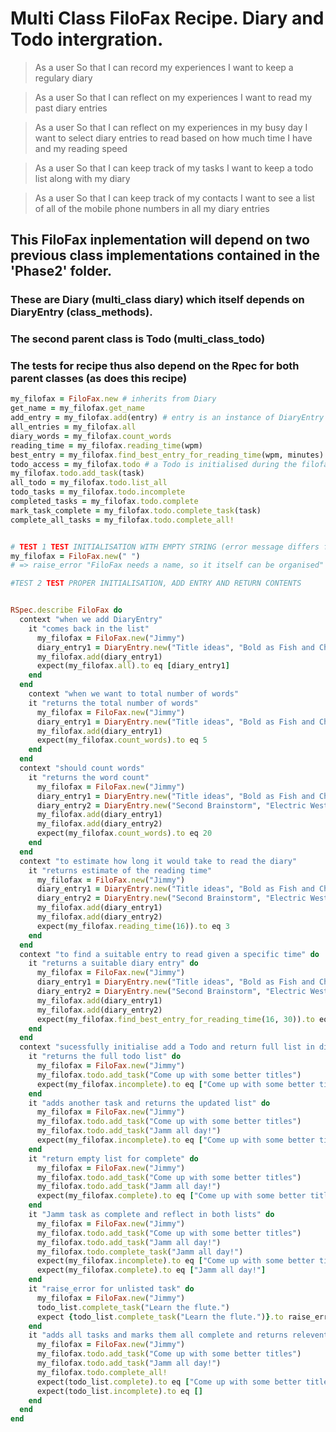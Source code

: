 # Multi Class FiloFax Recipe. Diary and Todo intergration.

> As a user
> So that I can record my experiences
> I want to keep a regulary diary

> As a user
> So that I can reflect on my experiences
> I want to read my past diary entries

> As a user
> So that I can reflect on my experiences in my busy day
> I want to select diary entries to read based on how much time I have and my reading speed

> As a user
> So that I can keep track of my tasks
> I want to keep a todo list along with my diary

> As a user
> So that I can keep track of my contacts
> I want to see a list of all of the mobile phone numbers in all my diary entries

## This FiloFax inplementation will depend on two previous class implementations contained in the 'Phase2' folder.
### These are Diary (multi_class diary) which itself depends on DiaryEntry (class_methods).
### The second parent class is Todo (multi_class_todo)
### The tests for recipe thus also depend on the Rpec for both parent classes (as does this recipe)

```ruby
my_filofax = FiloFax.new # inherits from Diary
get_name = my_filofax.get_name
add_entry = my_filofax.add(entry) # entry is an instance of DiaryEntry
all_entries = my_filofax.all
diary_words = my_filofax.count_words
reading_time = my_filofax.reading_time(wpm)
best_entry = my_filofax.find_best_entry_for_reading_time(wpm, minutes)
todo_access = my_filofax.todo # a Todo is initialised during the filofax initialisation 
my_filofax.todo.add_task(task)
all_todo = my_filofax.todo.list_all
todo_tasks = my_filofax.todo.incomplete
completed_tasks = my_filofax.todo.complete
mark_task_complete = my_filofax.todo.complete_task(task)
complete_all_tasks = my_filofax.todo.complete_all!


# TEST 1 TEST INITIALISATION WITH EMPTY STRING (error message differs from diary)
my_filofax = FiloFax.new(" ")
# => raise_error "FiloFax needs a name, so it itself can be organised"

#TEST 2 TEST PROPER INITIALISATION, ADD ENTRY AND RETURN CONTENTS


RSpec.describe FiloFax do
  context "when we add DiaryEntry"
    it "comes back in the list"
      my_filofax = FiloFax.new("Jimmy")
      diary_entry1 = DiaryEntry.new("Title ideas", "Bold as Fish and Chips")
      my_filofax.add(diary_entry1)
      expect(my_filofax.all).to eq [diary_entry1]
    end
  end
    context "when we want to total number of words"
    it "returns the total number of words"
      my_filofax = FiloFax.new("Jimmy")
      diary_entry1 = DiaryEntry.new("Title ideas", "Bold as Fish and Chips")
      my_filofax.add(diary_entry1)
      expect(my_filofax.count_words).to eq 5
    end
  end
  context "should count words"
    it "returns the word count"
      my_filofax = FiloFax.new("Jimmy")
      diary_entry1 = DiaryEntry.new("Title ideas", "Bold as Fish and Chips")
      diary_entry2 = DiaryEntry.new("Second Brainstorm", "Electric Westfield London " * 5)
      my_filofax.add(diary_entry1)
      my_filofax.add(diary_entry2)
      expect(my_filofax.count_words).to eq 20
    end
  end
  context "to estimate how long it would take to read the diary"
    it "returns estimate of the reading time"
      my_filofax = FiloFax.new("Jimmy")
      diary_entry1 = DiaryEntry.new("Title ideas", "Bold as Fish and Chips")
      diary_entry2 = DiaryEntry.new("Second Brainstorm", "Electric Westfield London " * 10)
      my_filofax.add(diary_entry1)
      my_filofax.add(diary_entry2)
      expect(my_filofax.reading_time(16)).to eq 3 
    end
  end
  context "to find a suitable entry to read given a specific time" do
    it "returns a suitable diary entry" do
      my_filofax = FiloFax.new("Jimmy")
      diary_entry1 = DiaryEntry.new("Title ideas", "Bold as Fish and Chips")
      diary_entry2 = DiaryEntry.new("Second Brainstorm", "Electric Westfield London " * 10)
      my_filofax.add(diary_entry1)
      my_filofax.add(diary_entry2)
      expect(my_filofax.find_best_entry_for_reading_time(16, 30)).to eq [my_title2] 
    end
  end
  context "sucessfully initialise add a Todo and return full list in different configs" do
    it "returns the full todo list" do
      my_filofax = FiloFax.new("Jimmy")
      my_filofax.todo.add_task("Come up with some better titles")
      expect(my_filofax.incomplete).to eq ["Come up with some better titles"]
    end
    it "adds another task and returns the updated list" do
      my_filofax = FiloFax.new("Jimmy")
      my_filofax.todo.add_task("Come up with some better titles")
      my_filofax.todo.add_task("Jamm all day!")
      expect(my_filofax.incomplete).to eq ["Come up with some better titles", "Jamm all day!"]
    end
    it "return empty list for complete" do
      my_filofax = FiloFax.new("Jimmy")
      my_filofax.todo.add_task("Come up with some better titles")
      my_filofax.todo.add_task("Jamm all day!")
      expect(my_filofax.complete).to eq ["Come up with some better titles", "Jamm all day!"]
    end
    it "Jamm task as complete and reflect in both lists" do
      my_filofax = FiloFax.new("Jimmy")
      my_filofax.todo.add_task("Come up with some better titles")
      my_filofax.todo.add_task("Jamm all day!")
      my_filofax.todo.complete_task("Jamm all day!")
      expect(my_filofax.incomplete).to eq ["Come up with some better titles"]
      expect(my_filofax.complete).to eq ["Jamm all day!"]
    end
    it "raise_error for unlisted task" do
      my_filofax = FiloFax.new("Jimmy")
      todo_list.complete_task("Learn the flute.")
      expect {todo_list.complete_task("Learn the flute.")}.to raise_error "Task must be in list to be completed"
    end
    it "adds all tasks and marks them all complete and returns relevent lists" do
      my_filofax = FiloFax.new("Jimmy")
      my_filofax.todo.add_task("Come up with some better titles")
      my_filofax.todo.add_task("Jamm all day!")
      my_filofax.todo.complete_all!
      expect(todo_list.complete).to eq ["Come up with some better titles", "Jamm all day!"]
      expect(todo_list.incomplete).to eq []
    end
  end
end

```